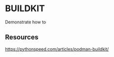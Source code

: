 # BUILDKIT

Demonstrate how to  



## Resources

https://pythonspeed.com/articles/podman-buildkit/


